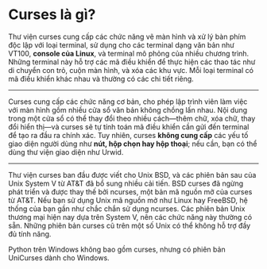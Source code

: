 # Curses là gì?

Thư viện curses cung cấp các chức năng vẽ màn hình và xử lý bàn phím độc lập với loại terminal, sử dụng cho các terminal dạng văn bản như VT100, **console của Linux**, và terminal mô phỏng của nhiều chương trình. Những terminal này hỗ trợ các mã điều khiển để thực hiện các thao tác như di chuyển con trỏ, cuộn màn hình, và xóa các khu vực. Mỗi loại terminal có mã điều khiển khác nhau và thường có các chi tiết riêng.

---

Curses cung cấp các chức năng cơ bản, cho phép lập trình viên làm việc với màn hình gồm nhiều cửa sổ văn bản không chồng lấn nhau. Nội dung trong một cửa sổ có thể thay đổi theo nhiều cách—thêm chữ, xóa chữ, thay đổi hiển thị—và curses sẽ tự tính toán mã điều khiển cần gửi đến terminal để tạo ra đầu ra chính xác. Tuy nhiên, curses **không cung cấp** các yếu tố giao diện người dùng như **nút, hộp chọn hay hộp thoại**; nếu cần, bạn có thể dùng thư viện giao diện như Urwid.

---

Thư viện curses ban đầu được viết cho Unix BSD, và các phiên bản sau của Unix System V từ AT&T đã bổ sung nhiều cải tiến. BSD curses đã ngừng phát triển và được thay thế bởi ncurses, một bản mã nguồn mở của curses từ AT&T. Nếu bạn sử dụng Unix mã nguồn mở như Linux hay FreeBSD, hệ thống của bạn gần như chắc chắn sử dụng ncurses. Các phiên bản Unix thương mại hiện nay dựa trên System V, nên các chức năng này thường có sẵn. Những phiên bản curses cũ trên một số Unix có thể không hỗ trợ đầy đủ tính năng.

Python trên Windows không bao gồm curses, nhưng có phiên bản UniCurses dành cho Windows.